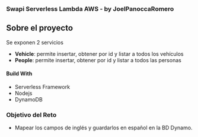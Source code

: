 ### Swapi Serverless Lambda AWS - by JoelPanoccaRomero

## Sobre el proyecto

Se exponen 2 servicios
- **Vehicle**: permite insertar, obtener por id y listar a todos los vehículos
- **People**: permite insertar, obtener por id y listar a todos las personas

#### Build With

- Serverless Framework
- Nodejs
- DynamoDB

### Objetivo del Reto
- Mapear los campos de inglés y guardarlos en español en la BD Dynamo.